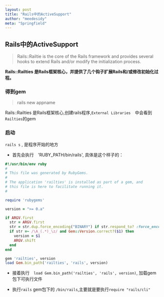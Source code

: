 ```yaml
---
layout: post
title: "Rails中的ActiveSupport"
author: "meedesidy"
meta: "Springfield"
---
```


## Rails中的ActiveSupport

> Rails::Railtie is the core of the Rails framework and provides several hooks to extend Rails and/or modify the initialization process.


**Rails::Railties 是Rails框架核心，并提供了几个钩子扩展Rails和/或修改初始化过程。**

### 得到gem
> rails new appname

Rails::Railties 是Rails框架核心,创建rails程序,`External Libraries`　中会看到　`Railties`的gem

### 启动

`rails s` , 是程序开始的地方

* 首先会执行　'RUBY_PATH/bin/rails', 具体是这个样子的：

``` ruby
#!/usr/bin/env ruby
#
# This file was generated by RubyGems.
#
# The application 'railties' is installed as part of a gem, and
# this file is here to facilitate running it.
#

require 'rubygems'

version = ">= 0.a"

if ARGV.first
  str = ARGV.first
  str = str.dup.force_encoding("BINARY") if str.respond_to? :force_encoding
  if str =~ /\A_(.*)_\z/ and Gem::Version.correct?($1) then
    version = $1
    ARGV.shift
  end
end

gem 'railties', version
load Gem.bin_path('railties', 'rails', version)
```

* 接着执行　`load Gem.bin_path('railties', 'rails', version)`, 加载gem包下可执行文件

* 执行`rails` gem包下的 `/bin/rails`,主要就是要执行`require "rails/cli"`